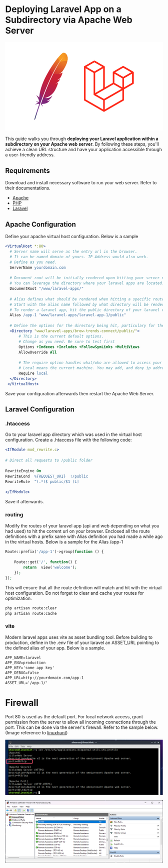 # Deploying Laravel App on a Subdirectory via Apache Web Server
![Cover Image](cover.jpg)

This guide walks you through **deploying your Laravel application within a subdirectory on your Apache web server**. By following these steps, you'll achieve a clean URL structure and have your application accessible through a user-friendly address.

## Requirements
Download and install necessary software to run your web server. Refer to their documentations.

 - [Apache](https://httpd.apache.org/download.cgi)
 - [PHP](https://www.php.net/downloads)
 - [Laravel](https://laravel.com/)


## Apache Configuration
Define your apache virtual host configuration. Below is a sample
```apache
<VirtualHost *:80>
  # Server name will serve as the entry url in the browser.
  # It can be named domain of yours. IP Address would also work.
  # Define as you need.
  ServerName yourdomain.com

  # Document root will be initially rendered upon hitting your server name.
  # You can leverage the directory where your laravel apps are located.
  DocumentRoot "/www/laravel-apps/"

  # Alias defines what should be rendered when hitting a specific route.
  # Start with the alias name followed by what directory will be rendered.
  # To render a laravel app, hit the public directory of your laravel codebase.
  Alias /app-1 "www/laravel-apps/laravel-app-1/public"

  # Define the options for the directory being hit, particulary for the Laravel projects.
  <Directory "www/laravel-apps/brow-trends-connect/public/">
      # This is the current default options.
      # Change as you need. Be sure to test first
      Options +Indexes +Includes +FollowSymLinks +MultiViews
      AllowOverride All

      # The require option handles what/who are allowed to access your app.
      # Local means the current machine. You may add, and deny ip address as well.
      Require local
  </Directory>
 </VirtualHost>
```
Save your configuration afterwards then restart the Apache Web Server.


## Laravel Configuration

### .htaccess
Go to your laravel app directory which was used in the virtual host configuration. Create a .htaccess file with the following code:
```apache
<IfModule mod_rewrite.c>

# Direct all requests to /public folder

RewriteEngine On
RewriteCond  %{REQUEST_URI}  !/public
RewriteRule  ^(.*)$ public/$1 [L]

</IfModule>
```
Save if afterwards.

### routing
Modify the routes of your laravel app (api and web depending on what you had used) to hit the corrent url on your browser. Enclosed all the route definitions with a prefix same with Alias definition you had made a while ago in the virtual hosts. Below is a sample for the Alias /app-1

```php
Route::prefix('/app-1')->group(function () {

	Route::get('/', function() {
		return  view('welcome');
	});
});
```
This will ensure that all the route definition will match and hit with the virtual host configuration. Do not forget to clear and cache your routes for optimization.

```bash
php artisan route:clear
php artisan route:cache
```


### vite
Modern laravel apps uses vite as asset bundling tool. Before building to production, define in the .env file of your laravel an ASSET_URL pointing to the defined alias of your app. Below is a sample.

```env
APP_NAME=laravel
APP_ENV=production
APP_KEY='some app key'
APP_DEBUG=false
APP_URL=http://yourdomain.com/app-1
ASSET_URL='/app-1/'
```

# Firewall
Port 80 is used as the default port. For local network access, grant permission from the server to allow all incoming connections through the port. This can be done via the server's firewall. Refer to the sample below. 
(Image reference to [linuxhunt](https://external-content.duckduckgo.com/iu/?u=https%3A%2F%2Flinuxhint.com%2Fwp-content%2Fuploads%2F2018%2F11%2F14-8.png&f=1&nofb=1&ipt=d79a9e5634d14b8171f570713e3242ba359bf13e8889c0d30579020c74219e5f&ipo=images))

![Linux Firewall](linux.png)

![Windows Firewall](windows.png)


